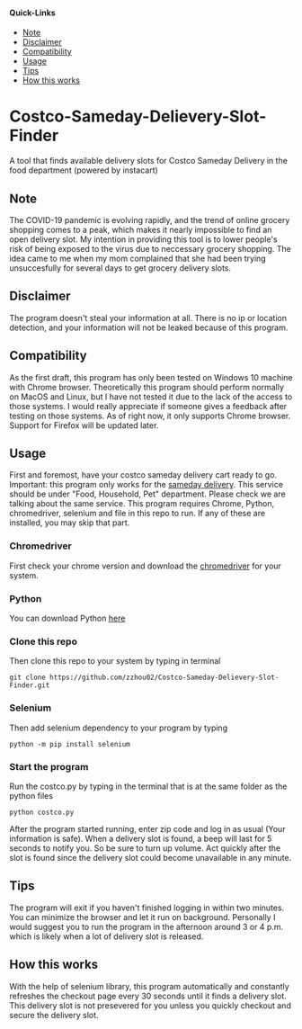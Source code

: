 #### Quick-Links
- [Note](#Note)
- [Disclaimer](#Disclaimer)
- [Compatibility](#Compatibility)
- [Usage](#Usage)
- [Tips](#Tips)
- [How this works](#How_this_works)

# Costco-Sameday-Delievery-Slot-Finder
A tool that finds available delivery slots for Costco Sameday Delivery in the food department (powered by instacart)

## Note
The COVID-19 pandemic is evolving rapidly, and the trend of online grocery shopping comes to a peak, which makes it nearly impossible to find an open delivery slot. My intention in providing this tool is to lower people's risk of being exposed to the virus due to neccessary grocery shopping. The idea came to me when my mom complained that she had been trying unsuccesfully for several days to get grocery delivery slots.

## Disclaimer
The program doesn't steal your information at all. There is no ip or location detection, and your information will not be leaked because of this program. 

## Compatibility
As the first draft, this program has only been tested on Windows 10 machine with Chrome browser. Theoretically this program should perform normally on MacOS and Linux, but I have not tested it due to the lack of the access to those systems. I would really appreciate if someone gives a feedback after testing on those systems. 
As of right now, it only supports Chrome browser. Support for Firefox will be updated later.

## Usage
First and foremost, have your costco sameday delivery cart ready to go. 
Important: this program only works for the [sameday delivery](https://sameday.costco.com/store/costco/storefront). This service should be under "Food, Household, Pet" department. Please check we are talking about the same service.
This program requires Chrome, Python, chromedriver, selenium and file in this repo to run. If any of these are installed, you may skip that part. 
### Chromedriver
First check your chrome version and download the [chromedriver](https://chromedriver.chromium.org/downloads) for your system. 
### Python 
You can download Python [here](https://www.python.org/downloads/)
### Clone this repo
Then clone this repo to your system by typing in terminal 
```
git clone https://github.com/zzhou02/Costco-Sameday-Delievery-Slot-Finder.git
```
### Selenium
Then add selenium dependency to your program by typing 
```
python -m pip install selenium
```
### Start the program
Run the costco.py by typing in the terminal that is at the same folder as the python files
```
python costco.py
```
After the program started running, enter zip code and log in as usual (Your information is safe). 
When a delivery slot is found, a beep will last for 5 seconds to notify you. So be sure to turn up volume.
Act quickly after the slot is found since the delivery slot could become unavailable in any minute. 

## Tips
The program will exit if you haven't finished logging in within two minutes.
You can minimize the browser and let it run on background. 
Personally I would suggest you to run the program in the afternoon around 3 or 4 p.m. which is likely when a lot of delivery slot is released. 

## How this works
With the help of selenium library, this program automatically and constantly refreshes the checkout page every 30 seconds until it finds a delivery slot. This delivery slot is not presevered for you unless you quickly checkout and secure the delivery slot. 
